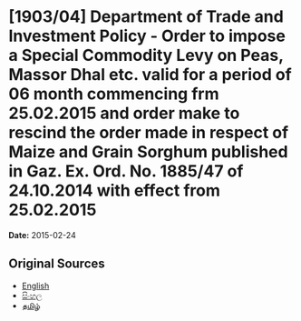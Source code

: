 # [1903/04] Department of Trade and Investment Policy - Order to impose a Special Commodity Levy on Peas, Massor Dhal etc. valid for a period of 06 month commencing frm 25.02.2015 and order make to rescind the order made in respect of Maize and Grain Sorghum published in Gaz. Ex. Ord. No. 1885/47 of 24.10.2014 with effect from 25.02.2015

**Date:** 2015-02-24

## Original Sources

- [English](https://documents.gov.lk/view/extra-gazettes/2015/2/1903-04_E.pdf)
- [සිංහල](https://documents.gov.lk/view/extra-gazettes/2015/2/1903-04_S.pdf)
- [தமிழ்](https://documents.gov.lk/view/extra-gazettes/2015/2/1903-04_T.pdf)
